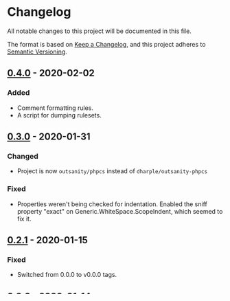 # Changelog
All notable changes to this project will be documented in this file.

The format is based on [Keep a Changelog](https://keepachangelog.com/en/1.0.0/),
and this project adheres to [Semantic Versioning](https://semver.org/spec/v2.0.0.html).

## [0.4.0] - 2020-02-02
### Added
- Comment formatting rules.
- A script for dumping rulesets.

## [0.3.0] - 2020-01-31
### Changed
- Project is now `outsanity/phpcs` instead of `dharple/outsanity-phpcs`

### Fixed
- Properties weren't being checked for indentation.  Enabled the sniff property
  "exact" on Generic.WhiteSpace.ScopeIndent, which seemed to fix it.

## [0.2.1] - 2020-01-15
### Fixed
- Switched from 0.0.0 to v0.0.0 tags.

## [0.2.0] - 2020-01-14
### Added
- Rules around double quotes and spacing.
- Rules for sorting method and property names.

### Changed
- Moved ruleset.xml into Outsanity/ per the [phpcs coding standard].

### Fixed
- License identifier in composer.json

## [0.1.0] - 2020-01-14
### Added
- PSR-12
  - Enforce short array syntax
  - Extend line length
- Sanity checks

[Unreleased]: https://github.com/dharple/outsanity-phpcs/compare/v0.4.0...master
[0.4.0]: https://github.com/dharple/outsanity-phpcs/compare/v0.3.0...v0.4.0
[0.3.0]: https://github.com/dharple/outsanity-phpcs/compare/v0.2.1...v0.3.0
[0.2.1]: https://github.com/dharple/outsanity-phpcs/compare/v0.2.0...v0.2.1
[0.2.0]: https://github.com/dharple/outsanity-phpcs/compare/v0.1.0...v0.2.0
[0.1.0]: https://github.com/dharple/outsanity-phpcs/releases/tag/v0.1.0

[phpcs coding standard]: https://github.com/squizlabs/PHP_CodeSniffer/wiki/Coding-Standard-Tutorial
